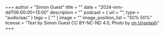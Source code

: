 +++
author = "Simon Guest"
title = ""
date = "2024-mm-ddT06:00:00+13:00"
description = ""
podcast = { url = "", type = "audio/aac" }
tags = [ "" ]
image = ""
image_position_list = "50% 50%"
license = "Text by Simon Guest CC BY-NC-ND 4.0, Photo by [ on Unsplash]()"
+++
